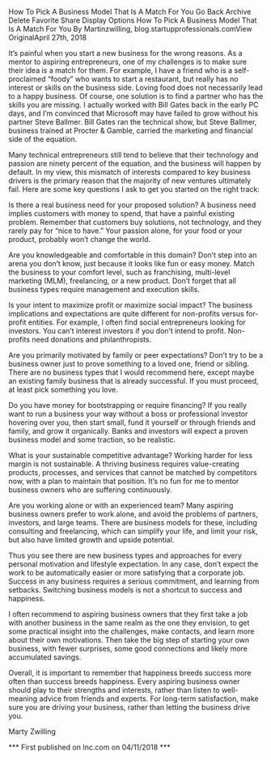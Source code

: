 How To Pick A Business Model That Is A Match For You
Go Back
Archive
Delete
Favorite
Share
Display Options
How To Pick A Business Model That Is A Match For You
By Martinzwilling, blog.startupprofessionals.comView OriginalApril 27th, 2018

It’s painful when you start a new business for the wrong reasons. As a mentor to aspiring entrepreneurs, one of my challenges is to make sure their idea is a match for them. For example, I have a friend who is a self-proclaimed “foody” who wants to start a restaurant, but really has no interest or skills on the business side. Loving food does not necessarily lead to a happy business.
Of course, one solution is to find a partner who has the skills you are missing. I actually worked with Bill Gates back in the early PC days, and I’m convinced that Microsoft may have failed to grow without his partner Steve Ballmer. Bill Gates ran the technical show, but Steve Ballmer, business trained at Procter & Gamble, carried the marketing and financial side of the equation.

Many technical entrepreneurs still tend to believe that their technology and passion are ninety percent of the equation, and the business will happen by default. In my view, this mismatch of interests compared to key business drivers is the primary reason that the majority of new ventures ultimately fail. Here are some key questions I ask to get you started on the right track:

Is there a real business need for your proposed solution? A business need implies customers with money to spend, that have a painful existing problem. Remember that customers buy solutions, not technology, and they rarely pay for “nice to have.” Your passion alone, for your food or your product, probably won’t change the world.

Are you knowledgeable and comfortable in this domain? Don’t step into an arena you don’t know, just because it looks like fun or easy money. Match the business to your comfort level, such as franchising, multi-level marketing (MLM), freelancing, or a new product. Don’t forget that all business types require management and execution skills.

Is your intent to maximize profit or maximize social impact? The business implications and expectations are quite different for non-profits versus for-profit entities. For example, I often find social entrepreneurs looking for investors. You can’t interest investors if you don’t intend to profit. Non-profits need donations and philanthropists.

Are you primarily motivated by family or peer expectations? Don’t try to be a business owner just to prove something to a loved one, friend or sibling. There are no business types that I would recommend here, except maybe an existing family business that is already successful. If you must proceed, at least pick something you love.

Do you have money for bootstrapping or require financing? If you really want to run a business your way without a boss or professional investor hovering over you, then start small, fund it yourself or through friends and family, and grow it organically. Banks and investors will expect a proven business model and some traction, so be realistic.

What is your sustainable competitive advantage? Working harder for less margin is not sustainable. A thriving business requires value-creating products, processes, and services that cannot be matched by competitors now, with a plan to maintain that position. It’s no fun for me to mentor business owners who are suffering continuously.

Are you working alone or with an experienced team? Many aspiring business owners prefer to work alone, and avoid the problems of partners, investors, and large teams. There are business models for these, including consulting and freelancing, which can simplify your life, and limit your risk, but also have limited growth and upside potential.

Thus you see there are new business types and approaches for every personal motivation and lifestyle expectation. In any case, don’t expect the work to be automatically easier or more satisfying that a corporate job. Success in any business requires a serious commitment, and learning from setbacks. Switching business models is not a shortcut to success and happiness.

I often recommend to aspiring business owners that they first take a job with another business in the same realm as the one they envision, to get some practical insight into the challenges, make contacts, and learn more about their own motivations. Then take the big step of starting your own business, with fewer surprises, some good connections and likely more accumulated savings.

Overall, it is important to remember that happiness breeds success more often than success breeds happiness. Every aspiring business owner should play to their strengths and interests, rather than listen to well-meaning advice from friends and experts. For long-term satisfaction, make sure you are driving your business, rather than letting the business drive you.

Marty Zwilling

*** First published on Inc.com on 04/11/2018 ***
